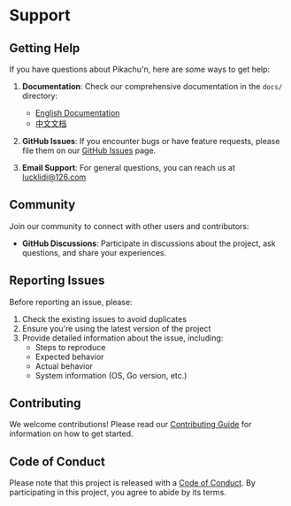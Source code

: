 # Support

## Getting Help

If you have questions about Pikachu'n, here are some ways to get help:

1. **Documentation**: Check our comprehensive documentation in the `docs/` directory:
   - [English Documentation](docs/en/README.md)
   - [中文文档](docs/zh/README.md)

2. **GitHub Issues**: If you encounter bugs or have feature requests, please file them on our [GitHub Issues](https://github.com/your-username/pikachun/issues) page.

3. **Email Support**: For general questions, you can reach us at lucklidi@126.com

## Community

Join our community to connect with other users and contributors:

- **GitHub Discussions**: Participate in discussions about the project, ask questions, and share your experiences.

## Reporting Issues

Before reporting an issue, please:

1. Check the existing issues to avoid duplicates
2. Ensure you're using the latest version of the project
3. Provide detailed information about the issue, including:
   - Steps to reproduce
   - Expected behavior
   - Actual behavior
   - System information (OS, Go version, etc.)

## Contributing

We welcome contributions! Please read our [Contributing Guide](CONTRIBUTING.md) for information on how to get started.

## Code of Conduct

Please note that this project is released with a [Code of Conduct](CODE_OF_CONDUCT.md). By participating in this project, you agree to abide by its terms.